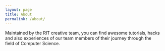 ```yaml
---
layout: page
title: About
permalink: /about/
---
```

Maintained by the RIT creative team, you can find awesome tutorials, hacks and also experiences of our team members of their journey through the field of Computer Science.

